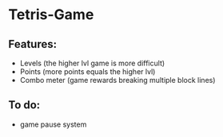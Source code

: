 Tetris-Game
=======

##  Features:
- Levels (the higher lvl game is more difficult)
- Points (more points equals the higher lvl)
- Combo meter (game rewards breaking multiple block lines)
 
##  To do:
- game pause system
